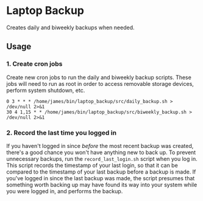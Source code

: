 # Laptop Backup

Creates daily and biweekly backups when needed.

## Usage

### 1. Create cron jobs

Create new cron jobs to run the daily and biweekly backup scripts.
These jobs will need to run as root in order to access removable
storage devices, perform system shutdown, etc.

```
0 3 * * * /home/james/bin/laptop_backup/src/daily_backup.sh > /dev/null 2>&1
30 4 1,15 * * /home/james/bin/laptop_backup/src/biweekly_backup.sh > /dev/null 2>&1
```

### 2. Record the last time you logged in

If you haven't logged in since *before* the most recent backup was created,
there's a good chance you won't have anything new to back up. To prevent
unnecessary backups, run the `record_last_login.sh` script when you log in. This
script records the timestamp of your last login, so that it can be compared to
the timestamp of your last backup before a backup is made. If you've logged in
since the last backup was made, the script presumes that something worth backing
up may have found its way into your system while you were logged in, and
performs the backup.

